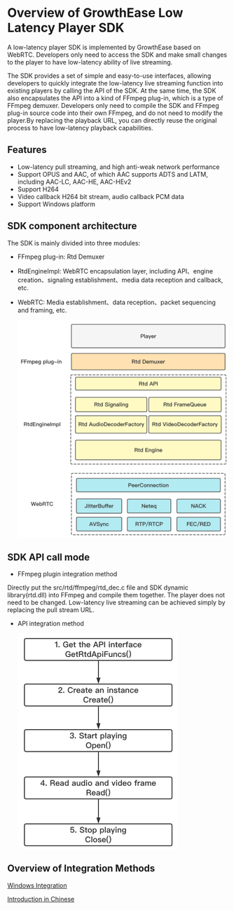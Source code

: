 # **Overview of GrowthEase Low Latency** **Player SDK**



A low-latency player SDK is implemented by GrowthEase based on WebRTC. Developers only need to access the SDK and make small changes to the player to have low-latency ability of live streaming.

The SDK provides a set of simple and easy-to-use interfaces, allowing developers to quickly integrate the low-latency live streaming function into existing players by calling the API of the SDK. At the same time, the SDK also encapsulates the API into a kind of FFmpeg plug-in, which is a type of FFmpeg demuxer. Developers only need to compile the SDK and FFmpeg plug-in source code into their own FFmpeg, and do not need to modify the player.By replacing the playback URL, you can directly reuse the original process to have low-latency playback capabilities.



## **Features**

- Low-latency pull streaming, and high anti-weak network performance
- Support OPUS and AAC, of which AAC supports ADTS and LATM, including AAC-LC, AAC-HE, AAC-HEv2
- Support H264
- Video callback H264 bit stream, audio callback PCM data
- Support Windows platform



## **SDK component architecture**

The SDK is mainly divided into three modules:

- FFmpeg plug-in: Rtd Demuxer

- RtdEngineImpl: WebRTC encapsulation layer, including API、engine creation、signaling establishment、media data reception and callback, etc.

- WebRTC: Media establishment、data reception、packet sequencing and framing, etc.

  <img src="./docs/lls-player_framework.png" style="zoom:50%;" />



## **SDK API call mode**

- FFmpeg plugin integration method

Directly put the src/rtd/ffmpeg/rtd_dec.c file and SDK dynamic library(rtd.dll) into FFmpeg and compile them together. The player does not need to be changed. Low-latency live streaming can be achieved simply by replacing the pull stream URL.

- API integration method

  <img src="./docs/api_calling_sequence.png" style="zoom:50%;" />



## **Overview of Integration Methods**

[Windows Integration](https://github.com/GrowthEase/LLS-Player/blob/main/docs/Windows集成简介.md)

[Introduction in Chinese](https://github.com/GrowthEase/LLS-Player/blob/main/docs/README-CN.md)
